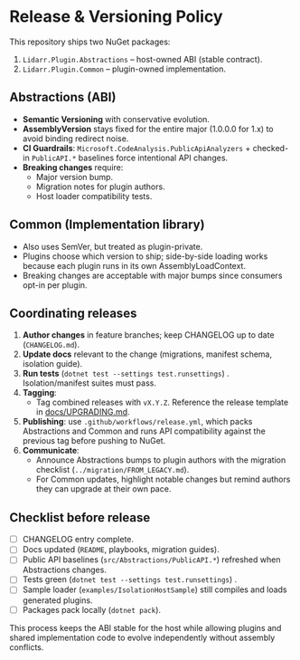 # Release & Versioning Policy

This repository ships two NuGet packages:

1. `Lidarr.Plugin.Abstractions` – host-owned ABI (stable contract).
2. `Lidarr.Plugin.Common` – plugin-owned implementation.

## Abstractions (ABI)

- **Semantic Versioning** with conservative evolution.
- **AssemblyVersion** stays fixed for the entire major (1.0.0.0 for 1.x) to avoid binding redirect noise.
- **CI Guardrails**: `Microsoft.CodeAnalysis.PublicApiAnalyzers` + checked-in `PublicAPI.*` baselines force intentional API changes.
- **Breaking changes** require:
  - Major version bump.
  - Migration notes for plugin authors.
  - Host loader compatibility tests.

## Common (Implementation library)

- Also uses SemVer, but treated as plugin-private.
- Plugins choose which version to ship; side-by-side loading works because each plugin runs in its own AssemblyLoadContext.
- Breaking changes are acceptable with major bumps since consumers opt-in per plugin.

## Coordinating releases

1. **Author changes** in feature branches; keep CHANGELOG up to date (`CHANGELOG.md`).
2. **Update docs** relevant to the change (migrations, manifest schema, isolation guide).
3. **Run tests** (`dotnet test --settings test.runsettings`) . Isolation/manifest suites must pass.
4. **Tagging**:
   - Tag combined releases with `vX.Y.Z`. Reference the release template in [docs/UPGRADING.md](../UPGRADING.md).
5. **Publishing**: use `.github/workflows/release.yml`, which packs Abstractions and Common and runs API compatibility against the previous tag before pushing to NuGet.
6. **Communicate**:
   - Announce Abstractions bumps to plugin authors with the migration checklist (`../migration/FROM_LEGACY.md`).
   - For Common updates, highlight notable changes but remind authors they can upgrade at their own pace.

## Checklist before release

- [ ] CHANGELOG entry complete.
- [ ] Docs updated (`README`, playbooks, migration guides).
- [ ] Public API baselines (`src/Abstractions/PublicAPI.*`) refreshed when Abstractions changes.
- [ ] Tests green (`dotnet test --settings test.runsettings`) .
- [ ] Sample loader (`examples/IsolationHostSample`) still compiles and loads generated plugins.
- [ ] Packages pack locally (`dotnet pack`).

This process keeps the ABI stable for the host while allowing plugins and shared implementation code to evolve independently without assembly conflicts.

